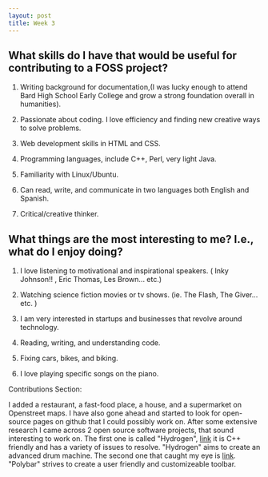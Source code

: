 ```yaml
---
layout: post
title: Week 3
---
```


## What skills do I have that would be useful for contributing to a FOSS project?
  
  
1. Writing background for documentation,(I was lucky enough to attend Bard High School Early College and grow a strong
foundation overall in humanities).

2. Passionate about coding. I love efficiency and finding new creative ways to solve problems.

3. Web development skills in HTML and CSS. 

4. Programming languages, include C++, Perl, very light Java. 

5. Familiarity with Linux/Ubuntu. 

6. Can read, write, and communicate in two languages both English and Spanish. 

7. Critical/creative thinker.



## What things are the most interesting to me? I.e., what do I enjoy doing?


1. I love listening to motivational and inspirational speakers. ( Inky Johnson!! , Eric Thomas, Les Brown... etc.)

2. Watching science fiction movies or tv shows. (ie. The Flash, The Giver... etc. ) 

3. I am very interested in startups and businesses that revolve around technology.

4. Reading, writing, and understanding code. 

5. Fixing cars, bikes, and biking. 

6. I love playing specific songs on the piano.


Contributions Section:

  I added a restaurant, a fast-food place, a house, and a supermarket on Openstreet maps. I have also gone ahead and started to look for open-source pages on github that I could possibly work on. After some extensive research I came across 2 open source software projects, that sound interesting to work on. The first one is called "Hydrogen", [link](https://github.com/hydrogen-music/hydrogen) it is C++ friendly and has a variety of issues to resolve. "Hydrogen" aims to create an advanced drum machine. The second one that caught my eye is [link](https://github.com/polybar/polybar). "Polybar" strives to create a user friendly and customizeable toolbar.
 

